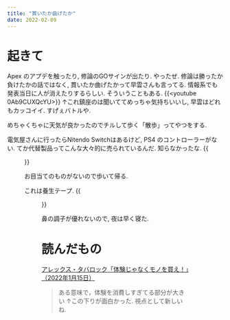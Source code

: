 ```yaml
---
title: "貫いたか曲げたか"
date: 2022-02-09
---
```


# 起きて
Apex のアプデを触ったり, 修論のGOサインが出たり. やったぜ. 修論は勝ったか負けたかの話ではなく, 貫いたか曲げたかって早雲さんも言ってる. 情報系でも発表当日に人が消えたりするらしい. そういうこともある.
{{<youtube 0Ab9CUXQcYU>}}
↑これ鎮座のは聞いててめっちゃ気持ちいいし, 早雲はどれもカッコイイ. すげぇバトルや.

めちゃくちゃに天気が良かったのでチルして歩く「散歩」ってやつをする.

電気屋さんに行ったらNitendo Switchはあるけど, PS4 のコントローラーがない. てか代替製品ってこんな大々的に売られているんだ. 知らなかったな.
{{<figure src="/media/2022-02-09-game.jpeg" alt="game">}}

お目当てのものがないので歩いて帰る. 

これは養生テープ.
{{<figure src="/media/2022-02-09-traffic.jpeg" alt="traffic">}}

鼻の調子が優れないので, 夜は早く寝た.

# 読んだもの
[アレックス・タバロック「体験じゃなくモノを買え！」（2022年1月15日）](https://econ101.jp/%E3%82%A2%E3%83%AC%E3%83%83%E3%82%AF%E3%82%B9%E3%83%BB%E3%82%BF%E3%83%90%E3%83%AD%E3%83%83%E3%82%AF%E3%80%8C%E4%BD%93%E9%A8%93%E3%81%98%E3%82%83%E3%81%AA%E3%81%8F%E3%83%A2%E3%83%8E%E3%82%92%E8%B2%B7/)

> ある意味で，体験を消費しすぎてる部分が大きい
↑この下りが面白かった. 視点として新しいね.

